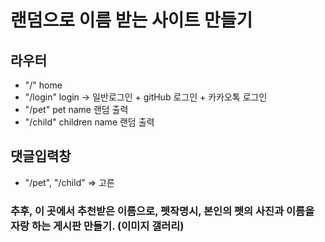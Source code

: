 # 랜덤으로 이름 받는 사이트 만들기

## 라우터

- "/" home
- "/login" login -> 일반로그인 + gitHub 로그인 + 카카오톡 로그인
- "/pet" pet name 랜덤 출력
- "/child" children name 랜덤 출력

## 댓글입력창

- "/pet", "/child" => 고른

### 추후, 이 곳에서 추천받은 이름으로, 펫작명시, 본인의 펫의 사진과 이름을 자랑 하는 게시판 만들기. (이미지 갤러리)
